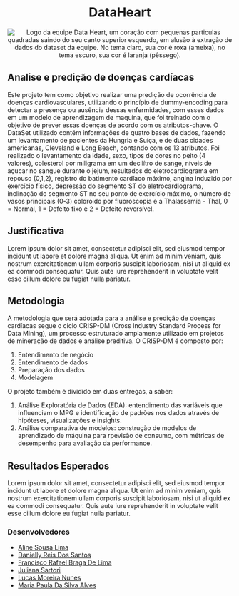 <h1 style="text-align: center;">DataHeart</h1>

<p align="center">
  <picture>
    <source media="(prefers-color-scheme: dark)" srcset="assets/img/logo_dark.png">
    <source media="(prefers-color-scheme: light)" srcset="assets/img/logo_light.png">
    <img alt="Logo da equipe Data Heart, um coração com pequenas particulas quadradas saindo do seu canto superior esquerdo, em alusão à extração de dados do dataset da equipe. No tema claro, sua cor é roxa (ameixa), no tema escuro, sua cor é laranja (pêssego)." src="../assets/img/logo_dark.png">
  </picture>
</p>

## Analise e predição de doenças cardíacas

Este projeto tem como objetivo realizar uma predição de ocorrência de doenças cardiovasculares, utilizando o princípio de dummy-encoding para detectar a presença ou ausência dessas enfermidades, 
com esses dados em um modelo de aprendizagem de maquina, que foi treinado com o objetivo de prever essas doenças de acordo com os atributos-chave. 
O DataSet utilizado contém informações de quatro bases de dados, fazendo um levantamento de pacientes da Hungria e Suíça, e de duas cidades americanas, 
Cleveland e Long Beach, contando com os 13 atributos. Foi realizado o levantamento da idade, sexo, tipos de dores no peito (4 valores), 
colesterol por miligrama em um decilítro de sange, níveis de açucar no sangue durante o jejum, 
resultados do eletrocardiograma em repouso (0,1,2), registro do batimento cardíaco máximo, 
angina induzido por exercício físico, depressão do segmento ST do eletrocardiograma, inclinação do segmento ST no seu ponto de exercício máximo, 
o número de vasos principais (0-3) coloroido por fluoroscopia e a Thalassemia - Thal, 0 = Normal, 1 = Defeito fixo e 2 = Defeito reversível.

## Justificativa

Lorem ipsum dolor sit amet, consectetur adipisci elit, sed eiusmod tempor incidunt ut labore et dolore magna aliqua. 
Ut enim ad minim veniam, quis nostrum exercitationem ullam corporis suscipit laboriosam, nisi ut aliquid ex ea 
commodi consequatur. Quis aute iure reprehenderit in voluptate velit esse cillum dolore eu fugiat nulla pariatur.

## Metodologia

A metodologia que será adotada para a análise e predição de doenças cardíacas segue o ciclo CRISP-DM (Cross Industry Standard Process for Data Mining), um processo estruturado amplamente utilizado em projetos de mineração de dados e análise preditiva. O CRISP-DM é composto por:
1. Entendimento de negócio
2. Entendimento de dados
3. Preparação dos dados
4. Modelagem

O projeto também é dividido em duas entregas, a saber:

1. Análise Exploratória de Dados (EDA): entendimento das variáveis que influenciam o MPG e identificação de padrões nos dados através de hipóteses, visualizações e insights.
2. Análise comparativa de modelos: construção de modelos de aprendizado de máquina para rpevisão de consumo, com métricas de desempenho para avaliação da performance.


## Resultados Esperados

Lorem ipsum dolor sit amet, consectetur adipisci elit, sed eiusmod tempor incidunt ut labore et dolore magna aliqua. 
Ut enim ad minim veniam, quis nostrum exercitationem ullam corporis suscipit laboriosam, nisi ut aliquid ex ea 
commodi consequatur. Quis aute iure reprehenderit in voluptate velit esse cillum dolore eu fugiat nulla pariatur.

### Desenvolvedores
 - [Aline Sousa Lima](https://github.com/ninesousa)
 - [Danielly Reis Dos Santos ](https://github.com/DaniellyR)
 - [Francisco Rafael Braga De Lima](https://github.com/couldbeElex)
 - [Juliana Sartori](https://github.com/VerseMM)
 - [Lucas Moreira Nunes](https://github.com/lmnunes2002)
 - [Maria Paula Da Silva Alves](https://github.com/mpaulas)